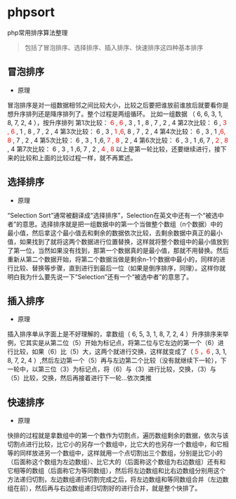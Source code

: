 # phpsort
php常用排序算法整理
> 包括了冒泡排序、选择排序、插入排序、快速排序这四种基本排序

## 冒泡排序

- 原理

冒泡排序是对一组数据相邻之间比较大小，比较之后要把谁放前谁放后就要看你是想升序排列还是降序排列了。整个过程是两组循环。
比如一组数据 （ 6, 6, 3, 1, 8, 7, 2, 4 ），按升序排列
第1次比较：	 <font color='red'>6 , 6 </font>, 3 , 1 , 8 , 7 , 2 , 4
第2次比较：	 6 , <font color='red'>3 , 6</font> , 1 , 8 , 7 , 2 , 4
第3次比较：	 6 , 3 , <font color='red'>1 ,6</font>, 8 , 7 , 2 , 4
第4次比较：	 6 , 3 , 1 ,<font color='red'>6, 8 </font>, 7 , 2 , 4
第5次比较：	 6 , 3 , 1 ,6, <font color='red'> 7 , 8 </font>, 2 , 4
第6次比较：	 6 , 3 , 1 ,6, 7 , <font color='red'>2 , 8 </font>, 4
第7次比较：	 6 , 3 , 1 ,6, 7 , 2 ,<font color='red'> 4 , 8 </font>
以上是第一轮比较，还要继续进行，接下来的比较和上面的比较过程一样，就不再累述。

## 选择排序

- 原理

“Selection Sort”通常被翻译成“选择排序”，Selection在英文中还有一个“被选中者”的意思。选择排序就是把一组数据中的第一个当做整个数组（n个数据）中的最小值，然后拿这个最小值去和剩余的数据依次比较，去剩余数据中真正的最小值，如果找到了就将这两个数据进行位置替换，这样就将整个数组中的最小值放到了第一位，当然如果没有找到，那第一个数据真的是最小值，那就不用替换。然后重新从第二个数据开始，将第二个数据当做是剩余n-1个数据中最小的，同样的进行比较、替换等步骤，直到进行到最后一位（如果是倒序排序，同理）。这样你就明白我为什么要先说一下“Selection”还有一个“被选中者”的意思了。


## 插入排序

- 原理

插入排序单从字面上是不好理解的，拿数组（ 6, 5, 3, 1, 8, 7, 2, 4 ）升序排序来举例，它其实是从第二位（5）开始为标记点，将第二位与它左边的第一个（6）进行比较，如果（6）比（5）大，这两个就进行交换，这样就变成了（ <font color='red'>5 ，6 </font> , 3, 1, 8, 7, 2, 4 ）,然后左边第一个（5）再与左边第二个比较（没有就继续下一轮），下一轮中，以第三位（3）为标记点，将（6）与（3）进行比较，交换，（3）与（5）比较，交换，然后再接着进行下一轮...依次类推

## 快速排序

- 原理

快排的过程就是拿数组中的第一个数作为切割点，遍历数组剩余的数据，依次与该切割点进行比较，比它小的另存一个数组中，比它大的也另存一个数组中，和它相等的同样放进另一个数组中，这样就用一个点切割出三个数组，分别是比它小的（后面称这个数组为左边数组）、比它大的（后面称这个数组为右边数组）还有和它相等的数组（后面称它为等同数组），然后将左边数组和比右边数组分别用这个方法递归切割，左边数组递归切割完成之后，将左边数组和等同数组合并（左边数组在前），然后再与右边数组递归切割好的进行合并，就是整个快排了。

